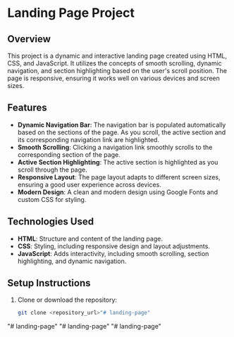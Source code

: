 # Landing Page Project

## Overview

This project is a dynamic and interactive landing page created using HTML, CSS, and JavaScript. It utilizes the concepts of smooth scrolling, dynamic navigation, and section highlighting based on the user's scroll position. The page is responsive, ensuring it works well on various devices and screen sizes.

## Features

- **Dynamic Navigation Bar**: The navigation bar is populated automatically based on the sections of the page. As you scroll, the active section and its corresponding navigation link are highlighted.
- **Smooth Scrolling**: Clicking a navigation link smoothly scrolls to the corresponding section of the page.
- **Active Section Highlighting**: The active section is highlighted as you scroll through the page.
- **Responsive Layout**: The page layout adapts to different screen sizes, ensuring a good user experience across devices.
- **Modern Design**: A clean and modern design using Google Fonts and custom CSS for styling.

## Technologies Used

- **HTML**: Structure and content of the landing page.
- **CSS**: Styling, including responsive design and layout adjustments.
- **JavaScript**: Adds interactivity, including smooth scrolling, section highlighting, and dynamic navigation.

## Setup Instructions

1. Clone or download the repository:

   ```bash
   git clone <repository_url>"# landing-page" 
"# landing-page" 
"# landing-page" 
"# landing-page" 
